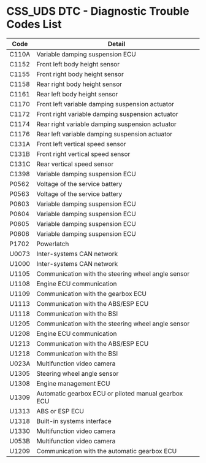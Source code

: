 # CSS_UDS DTC - Diagnostic Trouble Codes List

| Code | Detail |
| - | - |
| C110A | Variable damping suspension ECU |
| C1152 | Front left body height sensor |
| C1155 | Front right body height sensor |
| C1158 | Rear right body height sensor |
| C1161 | Rear left body height sensor |
| C1170 | Front left variable damping suspension actuator |
| C1172 | Front right variable damping suspension actuator |
| C1174 | Rear right variable damping suspension actuator |
| C1176 | Rear left variable damping suspension actuator |
| C131A | Front left vertical speed sensor |
| C131B | Front right vertical speed sensor |
| C131C | Rear vertical speed sensor |
| C1398 | Variable damping suspension ECU |
| P0562 | Voltage of the service battery |
| P0563 | Voltage of the service battery |
| P0603 | Variable damping suspension ECU |
| P0604 | Variable damping suspension ECU |
| P0605 | Variable damping suspension ECU |
| P0606 | Variable damping suspension ECU |
| P1702 | Powerlatch |
| U0073 | Inter-systems CAN network |
| U1000 | Inter-systems CAN network |
| U1105 | Communication with the steering wheel angle sensor |
| U1108 | Engine ECU communication |
| U1109 | Communication with the gearbox ECU |
| U1113 | Communication with the ABS/ESP ECU |
| U1118 | Communication with the BSI |
| U1205 | Communication with the steering wheel angle sensor |
| U1208 | Engine ECU communication |
| U1213 | Communication with the ABS/ESP ECU |
| U1218 | Communication with the BSI |
| U023A | Multifunction video camera |
| U1305 | Steering wheel angle sensor |
| U1308 | Engine management ECU |
| U1309 | Automatic gearbox ECU or piloted manual gearbox ECU |
| U1313 | ABS or ESP ECU |
| U1318 | Built-in systems interface |
| U1330 | Multifunction video camera |
| U053B | Multifunction video camera |
| U1209 | Communication with the automatic gearbox ECU |

